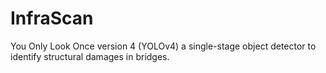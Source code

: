 # InfraScan
You Only Look Once version 4 (YOLOv4) a single-stage object detector to identify structural damages in bridges. 
